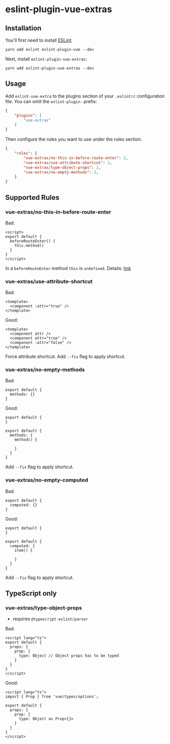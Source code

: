 # eslint-plugin-vue-extras

## Installation

You'll first need to install [ESLint](http://eslint.org):

```
yarn add eslint eslint-plugin-vue --dev
```

Next, install `eslint-plugin-vue-extras`:

```
yarn add eslint-plugin-vue-extras --dev
```


## Usage

Add `eslint-vue-extra` to the plugins section of your `.eslintrc` configuration file. You can omit the `eslint-plugin-` prefix:

```json
{
    "plugins": [
        "vue-extras"
    ]
}
```


Then configure the rules you want to use under the rules section.

```json
{
    "rules": {
        "vue-extras/no-this-in-before-route-enter": 2,
        "vue-extras/use-attribute-shortcut": 2,
        "vue-extras/type-object-props": 2,
        "vue-extras/no-empty-methods": 2,
    }
}
```

## Supported Rules

### vue-extras/no-this-in-before-route-enter

Bad:
```vue
<script>
export default {
  beforeRouteEnter() {
    this.method()
  }
}
</script>
```

In a `beforeRouteEnter` method `this` is `undefined`. Details: [link](https://router.vuejs.org/guide/advanced/navigation-guards.html#in-component-guards)


### vue-extras/use-attribute-shortcut

Bad:

```vue
<template>
  <component :attr="true" />
</template>
```

Good:

```vue
<template>
  <component attr />
  <component attr="true" />
  <component :attr="false" />
</template>
```

Force attribute shortcut. Add `--fix` flag to apply shortcut.

### vue-extras/no-empty-methods

Bad:

```vue
export default {
  methods: {}
}
```

Good:

```vue
export default {
}
```


```vue
export default {
  methods: {
    method() {

    }
  }
}
```

Add `--fix` flag to apply shortcut.

### vue-extras/no-empty-computed

Bad:

```vue
export default {
  computed: {}
}
```

Good:

```vue
export default {
}
```


```vue
export default {
  computed: {
    item() {

    }
  }
}
```

Add `--fix` flag to apply shortcut.

## TypeScript only

### vue-extras/type-object-props 

* requires `@typescript-eslint/parser`

Bad:

```vue
<script lang="ts">
export default {
  props: {
    prop: {
      type: Object // Object props has to be typed
    }
  }
}
</script>
```

Good:

```vue
<script lang="ts">
import { Prop } from 'vue/types/options';

export default {
  props: {
    prop: {
      type: Object as Prop<{}>
    }
  }
}
</script>
```